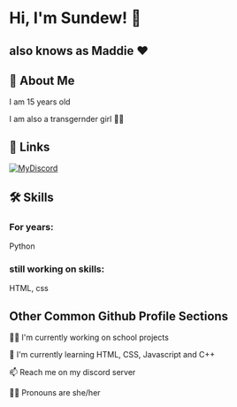 
# Hi, I'm Sundew! 👋
## also knows as Maddie ❤️


## 🚀 About Me
I am 15 years old

I am also a transgernder girl 🏳️‍⚧️

## 🔗 Links
[![MyDiscord](https://img.shields.io/badge/Discord-0000af?style=for-the-badge&logo=Discord&logoColor=white)](www.localhost.com)

## 🛠 Skills
### For years:
Python

### still working on skills:
HTML, css 


## Other Common Github Profile Sections
👩‍💻 I'm currently working on school projects

🧠 I'm currently learning HTML, CSS, Javascript and C++

📫 Reach me on my discord server

🏳️‍⚧️ Pronouns are she/her



